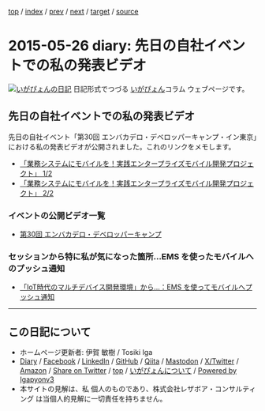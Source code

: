 [top](../index.html) 
 / [index](index.html) 
 / [prev](ig150525.html) 
 / [next](ig150527.html) 
 / [target](https://www.igapyon.jp/igapyon/diary/2015/ig150526.html) 
 / [source](https://github.com/igapyon/diary/blob/master/2015/ig150526.src.md) 

2015-05-26 diary: 先日の自社イベントでの私の発表ビデオ
=====================================================================================================
[![いがぴょんの日記](https://www.igapyon.jp/igapyon/diary/images/iga202308_64.jpg "いがぴょん")](https://www.igapyon.jp/igapyon/diary/memo/memoigapyon.html) 日記形式でつづる [いがぴょん](https://www.igapyon.jp/igapyon/diary/memo/memoigapyon.html)コラム ウェブページです。

## 先日の自社イベントでの私の発表ビデオ

先日の自社イベント「第30回 エンバカデロ・デベロッパーキャンプ・イン東京」における私の発表ビデオが公開されました。これのリンクをメモします。

* [「業務システムにモバイルを！実践エンタープライズモバイル開発プロジェクト」 1/2](https://www.youtube.com/watch?v=SmlTBXWPNvY&feature=youtu.be)
* [「業務システムにモバイルを！実践エンタープライズモバイル開発プロジェクト」 2/2](https://www.youtube.com/watch?v=O9UaNREJBPc&feature=youtu.be)



### イベントの公開ビデオ一覧


* [第30回 エンバカデロ・デベロッパーキャンプ](https://www.youtube.com/playlist?list=PLoQxxVNY10oEqJUMsKFST3BO4TgZ9CUCz)



### セッションから特に私が気になった箇所...EMS を使ったモバイルへのプッシュ通知


* [「IoT時代のマルチデバイス開発環境」から...：EMS を使ってモバイルへプッシュ通知](https://www.youtube.com/watch?v=SFeCpch2qNA&feature=youtu.be&t=1668)


----------------------------------------------------------------------------------------------------

## この日記について

* ホームページ更新者: 伊賀 敏樹 / Tosiki Iga
* [Diary](https://www.igapyon.jp/igapyon/diary/) / [Facebook](https://www.facebook.com/igapyon) / [LinkedIn](https://www.linkedin.com/in/toshikiiga) / [GitHub](https://github.com/igapyon) / [Qiita](https://qiita.com/igapyon) / [Mastodon](https://social.vivaldi.net/@igapyon) / [X/Twitter](https://twitter.com/ToshikiIga) / [Amazon](https://www.amazon.co.jp/%E4%BC%8A%E8%B3%80-%E6%95%8F%E6%A8%B9/e/B004LTQWCQ) / 
[Share on Twitter](https://twitter.com/intent/tweet?hashtags=igapyon%2Cdiary%2C%E3%81%84%E3%81%8C%E3%81%B4%E3%82%87%E3%82%93&text=%E5%85%88%E6%97%A5%E3%81%AE%E8%87%AA%E7%A4%BE%E3%82%A4%E3%83%99%E3%83%B3%E3%83%88%E3%81%A7%E3%81%AE%E7%A7%81%E3%81%AE%E7%99%BA%E8%A1%A8%E3%83%93%E3%83%87%E3%82%AA&url=https%3A%2F%2Fwww.igapyon.jp%2Figapyon%2Fdiary%2F2015%2Fig150526.html) / [top](../index.html) / [いがぴょんについて](https://www.igapyon.jp/igapyon/diary/memo/memoigapyon.html) / [Powered by Igapyonv3](https://github.com/igapyon/igapyonv3)
* 本サイトの見解は、私 個人のものであり、株式会社レザボア・コンサルティング は当個人的見解に一切責任を持ちません。 
